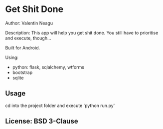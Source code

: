 # Get Shit Done

Author: Valentin Neagu

Description: This app will help you get shit done. You still have to prioritise and execute, though...

Built for Android.

Using:
  - python: flask, sqlalchemy, wtforms
  - bootstrap
  - sqlite

## Usage
cd into the project folder and execute 'python run.py'

## License: BSD 3-Clause
